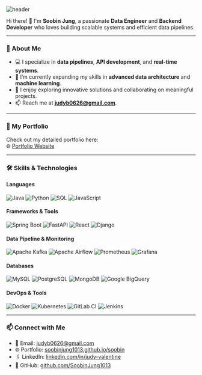 <!-- Header -->
![header](https://capsule-render.vercel.app/api?type=transparent&color=auto&height=100&text=Soobin&fontSize=60)

Hi there! 👋 I'm **Soobin Jung**, a passionate **Data Engineer** and **Backend Developer** who loves building scalable systems and efficient data pipelines.

---

### 🌟 About Me
- 💻 I specialize in **data pipelines**, **API development**, and **real-time systems**.
- 🌱 I’m currently expanding my skills in **advanced data architecture** and **machine learning**.
- 🚀 I enjoy exploring innovative solutions and collaborating on meaningful projects.
- 📫 Reach me at **[judyb0626@gmail.com](mailto:judyb0626@gmail.com)**.

---

### 📂 My Portfolio
Check out my detailed portfolio here:  
🌐 [Portfolio Website](https://soobinjung1013.github.io/soobin/)

---

### 🛠️ Skills & Technologies
#### **Languages**  
![Java](https://img.shields.io/badge/java-%23ED8B00.svg?style=for-the-badge&logo=java&logoColor=white)
![Python](https://img.shields.io/badge/python-%233776AB.svg?style=for-the-badge&logo=python&logoColor=white)
![SQL](https://img.shields.io/badge/sql-%2300758F.svg?style=for-the-badge&logo=postgresql&logoColor=white)
![JavaScript](https://img.shields.io/badge/javascript-%23323330.svg?style=for-the-badge&logo=javascript&logoColor=%23F7DF1E)

#### **Frameworks & Tools**  
![Spring Boot](https://img.shields.io/badge/springboot-%236DB33F.svg?style=for-the-badge&logo=springboot&logoColor=white)
![FastAPI](https://img.shields.io/badge/fastapi-%2300C4B3.svg?style=for-the-badge&logo=fastapi&logoColor=white)
![React](https://img.shields.io/badge/react-%2361DAFB.svg?style=for-the-badge&logo=react&logoColor=%23000000)
![Django](https://img.shields.io/badge/django-%23092E20.svg?style=for-the-badge&logo=django&logoColor=white)

#### **Data Pipeline & Monitoring**  
![Apache Kafka](https://img.shields.io/badge/kafka-%23000000.svg?style=for-the-badge&logo=apachekafka&logoColor=white)
![Apache Airflow](https://img.shields.io/badge/airflow-%23017CEE.svg?style=for-the-badge&logo=apacheairflow&logoColor=white)
![Prometheus](https://img.shields.io/badge/prometheus-%23E6522C.svg?style=for-the-badge&logo=prometheus&logoColor=white)
![Grafana](https://img.shields.io/badge/grafana-%23F46800.svg?style=for-the-badge&logo=grafana&logoColor=white)

#### **Databases**  
![MySQL](https://img.shields.io/badge/mysql-%2300f.svg?style=for-the-badge&logo=mysql&logoColor=white)
![PostgreSQL](https://img.shields.io/badge/postgresql-%23316192.svg?style=for-the-badge&logo=postgresql&logoColor=white)
![MongoDB](https://img.shields.io/badge/mongodb-%2347A248.svg?style=for-the-badge&logo=mongodb&logoColor=white)
![Google BigQuery](https://img.shields.io/badge/bigquery-%234285F4.svg?style=for-the-badge&logo=googlecloud&logoColor=white)

#### **DevOps & Tools**  
![Docker](https://img.shields.io/badge/docker-%232496ED.svg?style=for-the-badge&logo=docker&logoColor=white)
![Kubernetes](https://img.shields.io/badge/kubernetes-%23326CE5.svg?style=for-the-badge&logo=kubernetes&logoColor=white)
![GitLab CI](https://img.shields.io/badge/gitlabci-%23FC6D26.svg?style=for-the-badge&logo=gitlab&logoColor=white)
![Jenkins](https://img.shields.io/badge/jenkins-%23D24939.svg?style=for-the-badge&logo=jenkins&logoColor=white)

---

<!-- 
### 📊 GitHub Stats
[![Top Langs](https://github-readme-stats.vercel.app/api/top-langs/?username=SoobinJung1013&layout=compact&theme=dark)](https://github.com/anuraghazra/github-readme-stats)  
![Anurag's GitHub stats](https://github-readme-stats.vercel.app/api?username=SoobinJung1013&show_icons=true&theme=dark&hide_title=true&hide=issues)

---
--> 


### 📫 Connect with Me
- 💌 Email: [judyb0626@gmail.com](mailto:judyb0626@gmail.com)
- 🌐 Portfolio: [soobinjung1013.github.io/soobin](https://soobinjung1013.github.io/soobin/)
- 🖇️ LinkedIn: [linkedin.com/in/judy-valentine](https://www.linkedin.com/in/judy-valentine/)
- 🔗 GitHub: [github.com/SoobinJung1013](https://github.com/SoobinJung1013)
